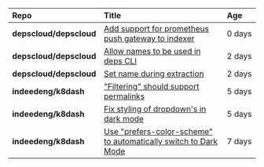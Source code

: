|**Repo**|**Title**|**Age**|
|:----|:----|:----|
|**depscloud/depscloud**|[Add support for prometheus push gateway to indexer](https://github.com/depscloud/depscloud/issues/108)|0&nbsp;days|
|**depscloud/depscloud**|[Allow names to be used in deps CLI](https://github.com/depscloud/depscloud/issues/100)|2&nbsp;days|
|**depscloud/depscloud**|[Set name during extraction](https://github.com/depscloud/depscloud/issues/99)|2&nbsp;days|
|**indeedeng/k8dash**|["Filtering" should support permalinks](https://github.com/indeedeng/k8dash/issues/153)|5&nbsp;days|
|**indeedeng/k8dash**|[Fix styling of dropdown's in dark mode](https://github.com/indeedeng/k8dash/issues/152)|5&nbsp;days|
|**indeedeng/k8dash**|[Use "prefers-color-scheme" to automatically switch to Dark Mode](https://github.com/indeedeng/k8dash/issues/144)|7&nbsp;days|